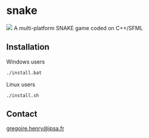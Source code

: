# snake
![](img.jpg)
A multi-platform SNAKE game coded on C++/SFML

## Installation
Windows users
```bash
./install.bat
```

Linux users
```
./install.sh
```

## Contact
gregoire.henry@ipsa.fr